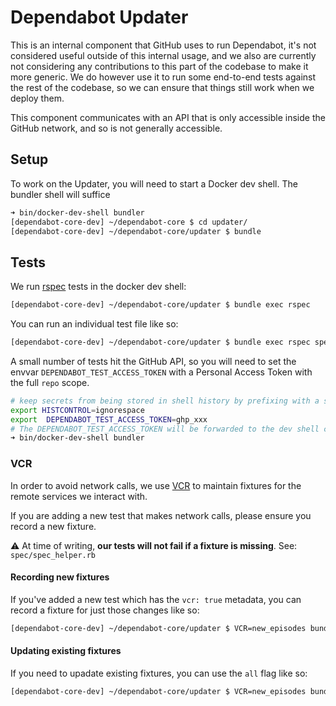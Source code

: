 # Dependabot Updater

This is an internal component that GitHub uses to run Dependabot, it's not
considered useful outside of this internal usage, and we also are currently not
considering any contributions to this part of the codebase to make it more
generic. We do however use it to run some end-to-end tests against the rest of
the codebase, so we can ensure that things still work when we deploy them.

This component communicates with an API that is only accessible inside the
GitHub network, and so is not generally accessible.

## Setup

To work on the Updater, you will need to start a Docker dev shell. The bundler
shell will suffice

```zsh
➜ bin/docker-dev-shell bundler
[dependabot-core-dev] ~/dependabot-core $ cd updater/
[dependabot-core-dev] ~/dependabot-core/updater $ bundle
```

## Tests

We run [rspec](https://rspec.info/) tests in the docker dev shell:

```zsh
[dependabot-core-dev] ~/dependabot-core/updater $ bundle exec rspec
```

You can run an individual test file like so:

```zsh
[dependabot-core-dev] ~/dependabot-core/updater $ bundle exec rspec spec/dependabot/integration_spec.rb
```

A small number of tests hit the GitHub API, so you will need to set the envvar
`DEPENDABOT_TEST_ACCESS_TOKEN` with a Personal Access Token with the full `repo`
scope.

```zsh
# keep secrets from being stored in shell history by prefixing with a space
export HISTCONTROL=ignorespace
export  DEPENDABOT_TEST_ACCESS_TOKEN=ghp_xxx
# The DEPENDABOT_TEST_ACCESS_TOKEN will be forwarded to the dev shell container
➜ bin/docker-dev-shell bundler
```

### VCR

In order to avoid network calls, we use [VCR](https://github.com/vcr/vcr) to maintain
fixtures for the remote services we interact with.

If you are adding a new test that makes network calls, please ensure you record a new fixture.

:warning: At time of writing, **our tests will not fail if a fixture is missing**. See: `spec/spec_helper.rb`

#### Recording new fixtures

If you've added a new test which has the `vcr: true` metadata, you can record a fixture for just those changes like so:

```zsh
[dependabot-core-dev] ~/dependabot-core/updater $ VCR=new_episodes bundle exec rspec
```

#### Updating existing fixtures

If you need to upadate existing fixtures, you can use the `all` flag like so:

```zsh
[dependabot-core-dev] ~/dependabot-core/updater $ VCR=new_episodes bundle exec rspec
```
